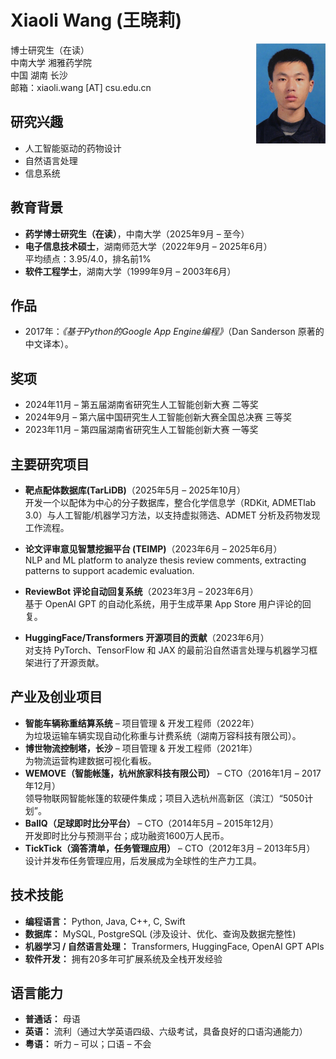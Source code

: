 # Xiaoli Wang (王晓莉)

<img align="right" height="160" src="photos/xiaoli.jpg">

博士研究生（在读）\
中南大学 湘雅药学院\
中国 湖南 长沙\
邮箱：xiaoli.wang [AT] csu.edu.cn

## 研究兴趣
- 人工智能驱动的药物设计
- 自然语言处理
- 信息系统

## 教育背景  
- **药学博士研究生（在读）**，中南大学（2025年9月 – 至今）
- **电子信息技术硕士**，湖南师范大学（2022年9月 – 2025年6月）\
  平均绩点：3.95/4.0，排名前1%
- **软件工程学士**，湖南大学（1999年9月 – 2003年6月）


## 作品
- 2017年：*《基于Python的Google App Engine编程》*（Dan Sanderson 原著的中文译本）。

## 奖项
- 2024年11月 – 第五届湖南省研究生人工智能创新大赛 二等奖
- 2024年9月 – 第六届中国研究生人工智能创新大赛全国总决赛 三等奖
- 2023年11月 – 第四届湖南省研究生人工智能创新大赛 一等奖

## 主要研究项目
- **靶点配体数据库(TarLiDB)**（2025年5月 – 2025年10月）\
开发一个以配体为中心的分子数据库，整合化学信息学（RDKit, ADMETlab 3.0）与人工智能/机器学习方法，以支持虚拟筛选、ADMET 分析及药物发现工作流程。

- **论文评审意见智慧挖掘平台 (TEIMP)**（2023年6月 – 2025年6月）\
NLP and ML platform to analyze thesis review comments, extracting patterns to support academic evaluation.

- **ReviewBot 评论自动回复系统**（2023年3月 – 2023年6月）\
基于 OpenAI GPT 的自动化系统，用于生成苹果 App Store 用户评论的回复。

- **HuggingFace/Transformers 开源项目的贡献**（2023年6月）\
对支持 PyTorch、TensorFlow 和 JAX 的最前沿自然语言处理与机器学习框架进行了开源贡献。

## 产业及创业项目
- **智能车辆称重结算系统** – 项目管理 & 开发工程师（2022年）\
为垃圾运输车辆实现自动化称重与计费系统（湖南万容科技有限公司）。
- **博世物流控制塔，长沙** – 项目管理 & 开发工程师（2021年）\
为物流运营构建数据可视化看板。
- **WEMOVE（智能帐篷，杭州旅家科技有限公司）** – CTO（2016年1月 – 2017年12月）\
领导物联网智能帐篷的软硬件集成；项目入选杭州高新区（滨江）“5050计划”。
- **BallQ（足球即时比分平台）** – CTO（2014年5月 – 2015年12月）\
开发即时比分与预测平台；成功融资1600万人民币。
- **TickTick（滴答清单，任务管理应用）** – CTO（2012年3月 – 2013年5月）\
设计并发布任务管理应用，后发展成为全球性的生产力工具。

## 技术技能 
- **编程语言：** Python, Java, C++, C, Swift
- **数据库：** MySQL, PostgreSQL (涉及设计、优化、查询及数据完整性)
- **机器学习 / 自然语言处理：** Transformers, HuggingFace, OpenAI GPT APIs
- **软件开发：** 拥有20多年可扩展系统及全栈开发经验

## 语言能力  
- **普通话：** 母语  
- **英语：** 流利（通过大学英语四级、六级考试，具备良好的口语沟通能力）
- **粤语：** 听力 – 可以；口语 – 不会

